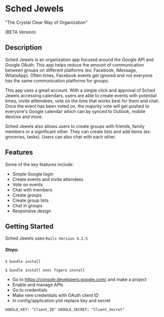 # Sched Jewels

"The Crystal Clear Way of Organization"

(BETA Version)

## Description

Sched Jewels is an organization app focused around the Google API and Google OAuth. This app helps reduce the amount of communication between groups on different platforms (ex: Facebook, iMessage, WhatsApp). Often times, Facebook events get ignored and not everyone has the same communication platforms for groups.

This app uses a gmail account. With a simple click and approval of Sched Jewels accessing calendars, users are able to create events with potential times, invite atttendees, vote on the time that works best for them and chat. Once the event has been voted on, the majority vote will get pushed to everyone's Google calendar which can by synced to Outlook, mobile devices and more.

Sched Jewels also allows users to create groups with friends, family members or a significant other. They can create lists and add items (ex: groceries, tasks). Users can also chat with each other.

## Features

Some of the key features include:
- Simple Google login
- Create events and invite attendees
- Vote on events
- Chat with members
- Create groups
- Create group lists
- Chat in groups
- Responsive design

## Getting Started

Sched Jewels uses `Rails Version 4.2.5`

##### Steps:

`$ bundle install`

`$ bundle install exec figaro install`

- Go to https://console.developers.google.com/ and make a project
- Enable and manage APIs
- Go to credentials
- Make new credentials with OAuth client ID
- In config/application.yml replace key and secret

`GOOGLE_KEY: "Client_ID"
GOOGLE_SECRET: "Client_Secret"`



